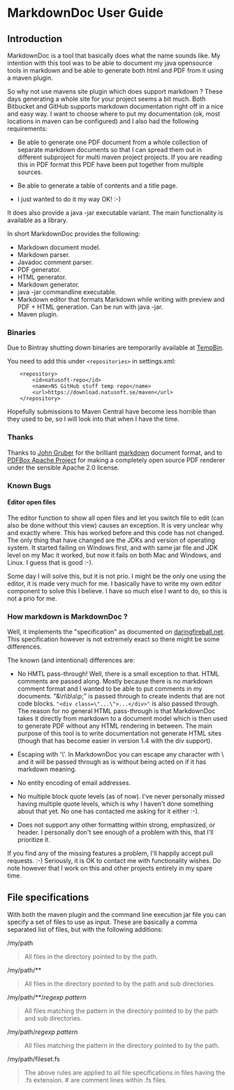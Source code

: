 <!--
    As of version 1.4 it is possible to specify a lot of the PDFGenerator options as annotations
    within a comment block. This should be at the top of the document or it can have side effects.

    @PDFTitle("MarkdownDoc")
    @PDFSubject("User Guide")
    @PDFVersion(3 . 1 . 0) Due to the font used I put a space between to make the dot more visible.
    @PDFAuthor("Tommy Svensson")
    @PDFCopyright("Copyright (C) 2012 Natusoft AB")
 
    @PDFGenerateTitlePage(true)
    @PDFGenerateTOC(true)
    @PDFGenerateSectionNumbers(false)
-->

# MarkdownDoc User Guide

## Introduction

MarkdownDoc is a tool that basically does what the name sounds like. My intention with this tool was to be able to document my java opensource tools in markdown and be able to generate both html and PDF from it using a maven plugin.

So why not use mavens site plugin which does support markdown ? These days generating a whole site for your project seems a bit much. Both Bitbucket and GitHub supports markdown documentation right off in a nice and easy way. I want to choose where to put my documentation (ok, most locations in maven can be configured) and I also had the following requirements:

* Be able to generate one PDF document from a whole collection of separate markdown documents so that I can spread them out in different subproject for multi maven project projects. If you are reading this in PDF format this PDF have been put together from multiple sources.

* Be able to generate a table of contents and a title page.

* I just wanted to do it my way OK! :-)

It does also provide a java -jar executable variant. The main functionality is available as a library.

In short MarkdownDoc provides the following:

* Markdown document model.
* Markdown parser.
* Javadoc comment parser.
* PDF generator.
* HTML generator.
* Markdown generator.
* java -jar commandline executable.
* Markdown editor that formats Markdown while writing with preview and PDF + HTML generation. Can be run with java -jar.
* Maven plugin.

### Binaries

Due to Bintray shutting down binaries are temporarily available at [TempBin](https://download.natusoft.se/maven). 

You need to add this under `<repositories>` in settings.xml:

        <repository>
            <id>natusoft-repo</id>
            <name>NS GitHub stuff temp repo</name>
            <url>https://download.natusoft.se/maven</url>
        </repository>

Hopefully submissions to Maven Central have become less horrible than
they used to be, so I will look into that when I have the time.

### Thanks

Thanks to [John Gruber](https://www.daringfireball.net) for the brilliant [markdown](https://daringfireball.net/projects/markdown) document format, and to [PDFBox Apache Project](https://pdfbox.apache.org) for making a completely open source PDF renderer under the sensible Apache 2.0 license.

### Known Bugs

#### Editor open files

The editor function to show all open files and let you switch file to edit (can also be done without this view) causes
an exception. It is very unclear why and exactly where. This has worked before and this code has not changed. The only
thing that have changed are the JDKs and version of operating system. It started failing on Windows first, and with same
jar file and JDK level on my Mac it worked, but now it fails on both Mac and Windows, and Linux. I guess that is good
:-).

Some day I will solve this, but it is not prio. I might be the only one using the editor, it is made very much
for me. I basically have to write my own editor component to solve this I believe. I have so much else I want to
do, so this is not a prio for me.

### How markdown is MarkdownDoc ?

Well, it implements the "specification" as documented on [daringfireball.net](https://daringfireball.net/projects/markdown/syntax).
This specification however is not extremely exact so there might be some differences.

The known (and intentional) differences are:

* No HMTL pass-through! Well, there is a small exception to that. HTML comments are passed along. Mostly because there is no markdown comment format and I wanted to be able to put comments in my documents. "\&\n\b\s\p\;" is passed through to create indents that are not code blocks. `"<div class=\"...\">...</div>"` is also passed through. The reason for no general HTML pass-through is that MarkdownDoc takes it directly from markdown to a document model which is then used to generate PDF without any HTML rendering in between. The main purpose of this tool is to write documentation not generate HTML sites (though that has become easier in version 1.4 with the div support).

* Escaping with '\\'. In MarkdownDoc you can escape any character with \\ and it will be passed through as is without being acted on if it has markdown meaning.

* No entity encoding of email addresses.

* No multiple block quote levels (as of now). I've never personally missed having multiple quote levels, which is why I haven't done something about that yet. No one has contacted me asking for it either :-).

* Does not support any other formatting within strong, emphasized, or header. I personally don't see enough of a problem with this, that I'll prioritize it.

If you find any of the missing features a problem, I'll happily accept pull requests. :-) Seriously, it is OK to contact me with functionality wishes. Do note however that I work on this and other projects entirely in my spare time.

## File specifications

With both the maven plugin and the command line execution jar file you can specify a set of files to use
as input. These are basically a comma separated list of files, but with the following additions:

/my/path

> All files in the directory pointed to by the path.

/my/path/\*\*

> All files in the directory pointed to by the path and sub directories.

/my/path/\*\*/_regexp pattern_

> All files matching the pattern in the directory pointed to by the path and sub directories.

/my/path/_regexp pattern_

> All files matching the pattern in the directory pointed to by the path.

/my/path/fileset.fs

> The above rules are applied to all file specifications in files having the .fs extension. # are comment lines within .fs files.
